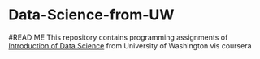 Data-Science-from-UW
====================

#READ ME
This repository contains programming assignments of [Introduction of Data Science](https://class.coursera.org/datasci-002) from University of Washington vis coursera

